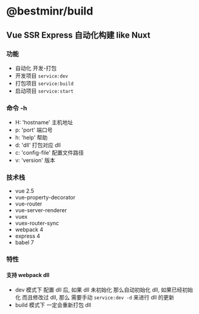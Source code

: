 # @bestminr/build

## Vue SSR Express 自动化构建 like Nuxt

### 功能

- 自动化 开发-打包
- 开发项目 `service:dev`
- 打包项目 `service:build`
- 启动项目 `service:start`

### 命令 -h

- H: 'hostname' 主机地址
- p: 'port' 端口号
- h: 'help' 帮助
- d: 'dll' 打包对应 dll
- c: 'config-file' 配置文件路径
- v: 'version' 版本

### 技术栈

- vue 2.5
- vue-property-decorator
- vue-router
- vue-server-renderer
- vuex
- vuex-router-sync
- webpack 4
- express 4
- babel 7

### 特性

#### 支持 webpack dll

- dev 模式下 配置 dll 后, 如果 dll 未初始化 那么自动初始化 dll, 如果已经初始化 而且修改过 dll, 那么 需要手动 `service:dev -d` 来进行 dll 的更新
- build 模式下 一定会重新打包 dll
